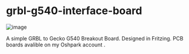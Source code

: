 # grbl-g540-interface-board

![image](grbl-g540-interface-board/Images/grbl_interface_board.jpg)

A simple GRBL to Gecko G540 Breakout Board. Designed in Fritzing. PCB boards avalible on my Oshpark account . 


